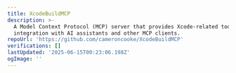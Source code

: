 ```yaml
---
title: XcodeBuildMCP
description: >-
  A Model Context Protocol (MCP) server that provides Xcode-related tools for
  integration with AI assistants and other MCP clients.
repoUrl: 'https://github.com/cameroncooke/XcodeBuildMCP'
verifications: []
lastUpdated: '2025-06-15T00:23:06.198Z'
ogImage: ''
---
```



